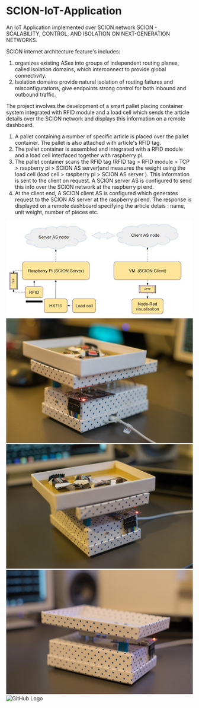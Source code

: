 # SCION-IoT-Application
An IoT Application  implemented over SCION network 
SCION - SCALABILITY, CONTROL, AND ISOLATION ON NEXT-GENERATION NETWORKS.

SCION internet architecture feature's includes:
1. organizes existing ASes into groups of independent routing planes, called isolation domains, which interconnect to provide global connectivity.
2. Isolation domains provide natural isolation of routing failures and misconfigurations, give endpoints strong control for both inbound and outbound traffic.

The project involves the development of a smart pallet placing container system integrated with RFID module and a load cell which sends the article details over the SCION network and displays this information on a remote dashboard. 
1. A pallet containing a number of specific article is placed over the pallet container. The pallet is also attached with article's RFID      tag. 
2. The pallet container is assembled and integrated with a RFID module and a load cell interfaced together with raspberry pi.
3. The pallet container scans the RFID tag (RFID tag > RFID module > TCP > raspberry pi > SCION AS server)and measures the weight using the load cell (load cell > raspberry pi > SCION AS server ). This information is sent to the client on request.
   A SCION server AS is configured to send this info over the SCION network at the raspberry pi end.
4. At the client end, A SCION client AS is configured which generates request to the SCION AS server at the raspberry pi end. The response    is displayed on a remote dashboard specifying the article detais : name, unit weight, number of pieces etc.

![GitHub Logo](/images/blockdiagram.jpg)
![GitHub Logo](/images/pallet_1.jpg)
![GitHub Logo](/images/pallet_2.jpg)
![GitHub Logo](/images/pallet_3.jpg)
![GitHub Logo](/images/loadcelldashboard.jpg)
